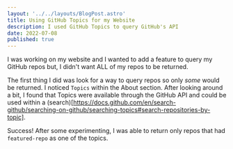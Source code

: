 ```yaml
---
layout: '../../layouts/BlogPost.astro'
title: Using GitHub Topics for my Website
description: I used GitHub Topics to query GitHub's API
date: 2022-07-08
published: true
---
```


I was working on my website and I wanted to add a feature to query my GitHub repos but, I didn't want ALL of my repos to be returned.

The first thing I did was look for a way to query repos so only _some_ would be returned. I noticed `Topics` within the About section. After looking around a bit, I found that Topics were available through the GitHub API and could be used within a (search)[https://docs.github.com/en/search-github/searching-on-github/searching-topics#search-repositories-by-topic].

Success! After some experimenting, I was able to return only repos that had `featured-repo` as one of the topics.
